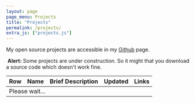 ```yaml
---
layout: page
page_menu: Projects
title: "Projects"
permalink: /projects/
extra_js: ["projects.js"]
---
```

My open source projects are accessible in my <a alt="My Github page" target="_blank" href="https://github.com/mortezaipo">Github</a> page.

<div class="alert alert-warning">
  <i class="fa fa-exclamation-triangle"></i> &nbsp;<strong>Alert:</strong> Some projects are under construction. So it might that you download a source code which doesn't work fine.
</div>

<table class="table table-hover" id="projects_list">
  <thead>
    <th class="td-0 text-center">Row</th>
    <th class="td-2">Name</th>
    <th>Brief Description</th>
    <th class="td-1">Updated</th>                                    
    <th class="td-1">Links</th>
  </thead>
  <tbody>
    <tr id="load">
        <td colspan="5">Please wait... <i class="fa fa-spinner fa-pulse fa-fw"></i></td>    
    </tr>
  </tbody>
</table>
